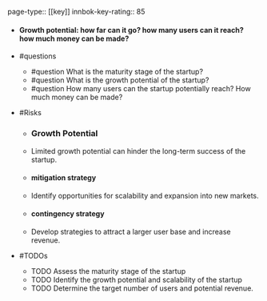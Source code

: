 page-type:: [[key]]
innbok-key-rating:: 85
- #### Growth potential: how far can it go? how many users can it reach? how much money can be made?
- #questions
  - #question What is the maturity stage of the startup?
  - #question What is the growth potential of the startup?
  - #question How many users can the startup potentially reach? How much money can be made?
- #Risks

  - ### Growth Potential
  - Limited growth potential can hinder the long-term success of the startup.
  - #### mitigation strategy
  - Identify opportunities for scalability and expansion into new markets.
  - #### contingency strategy
  - Develop strategies to attract a larger user base and increase revenue.
- #TODOs
  - TODO Assess the maturity stage of the startup
  - TODO  Identify the growth potential and scalability of the startup
  - TODO  Determine the target number of users and potential revenue.



